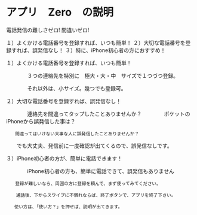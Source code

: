 # アプリ　Zero　の説明

電話発信の難しさゼロ! 間違いゼロ!

１）よくかける電話番号を登録すれば、いつも簡単！
２）大切な電話番号を登録すれば、誤発信なし！
３）特に、iPhone初心者の方におすすめ！


１）よくかける電話番号を登録すれば、いつも簡単！

　　　　３つの連絡先を特別に　極大・大・中　サイズで１つづつ登録。
     
　　　　それ以外は、小サイズ。幾つでも登録可。
    
２）大切な電話番号を登録すれば、誤発信なし！

　　　　連絡先を間違ってタップしたことありませんか？
　　　　ポケットのiPhoneから誤発信した事は？
    
    　　間違ってはいけない大事な人に誤発信したことありませんか？
   
   　　でも大丈夫、発信前に一度確認が出てくるので、誤発信なしです。
     
３）iPhone初心者の方が、簡単に電話できます！

　　　　iPhone初心者の方も、簡単に電話できて、誤発信もありません
    
    　　登録が難しいなら、周囲の方に登録を頼んで、まず使ってみてください。
      
      　通話後、下からスワイプに不慣れならば、終了ボタンで、アプリを終了下さい。
       
       使い方は、「使い方？」を押せば、説明が出てきます。
      

　 
　　
   
   
   

      　
      
    　
